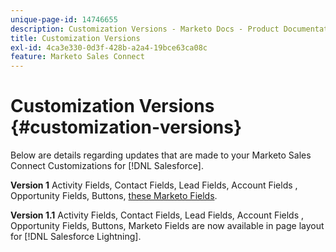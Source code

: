 ```yaml
---
unique-page-id: 14746655
description: Customization Versions - Marketo Docs - Product Documentation
title: Customization Versions
exl-id: 4ca3e330-0d3f-428b-a2a4-19bce63ca08c
feature: Marketo Sales Connect
---
```

# Customization Versions {#customization-versions}

Below are details regarding updates that are made to your Marketo Sales Connect Customizations for [!DNL Salesforce].

**Version 1**
Activity Fields, Contact Fields, Lead Fields, Account Fields , Opportunity Fields, Buttons, [these Marketo Fields](/help/marketo/product-docs/marketo-sales-connect/crm/salesforce-customization/sales-connect-customizations-for-crm.md).

**Version 1.1**
Activity Fields, Contact Fields, Lead Fields, Account Fields , Opportunity Fields, Buttons, Marketo Fields are now available in page layout for [!DNL Salesforce Lightning].
